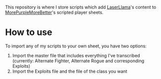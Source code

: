 This repository is where I store scripts which add [LaserLlama](https://www.gmbinder.com/profile/laserllama)'s content to [MorePurpleMoreBetter](https://www.flapkan.com/download#charactersheets)'s scripted player sheets.

# How to use
To import any of my scripts to your own sheet, you have two options:
1. Import the master file that includes everything I've transcribed (currently: Alternate Fighter, Alternate Rogue and corresponding Exploits)
2. Import the Exploits file and the file of the class you want

